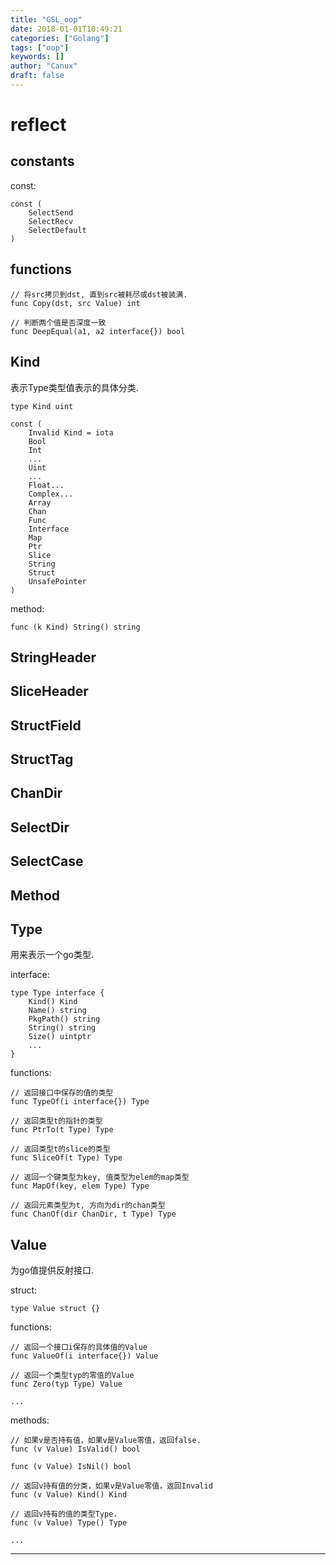 ```yaml
---
title: "GSL_oop"
date: 2018-01-01T10:49:21
categories: ["Golang"]
tags: ["oop"]
keywords: []
author: "Canux"
draft: false
---
```


# reflect

## constants

const:

    const (
        SelectSend
        SelectRecv
        SelectDefault
    )

## functions

    // 将src拷贝到dst, 直到src被耗尽或dst被装满.
    func Copy(dst, src Value) int

    // 判断两个值是否深度一致
    func DeepEqual(a1, a2 interface{}) bool

## Kind

表示Type类型值表示的具体分类.

    type Kind uint

    const (
        Invalid Kind = iota
        Bool
        Int
        ...
        Uint
        ...
        Float...
        Complex...
        Array
        Chan
        Func
        Interface
        Map
        Ptr
        Slice
        String
        Struct
        UnsafePointer
    )

method:

    func (k Kind) String() string

## StringHeader

## SliceHeader

## StructField

## StructTag

## ChanDir

## SelectDir

## SelectCase

## Method

## Type

用来表示一个go类型.

interface:

    type Type interface {
        Kind() Kind
        Name() string
        PkgPath() string
        String() string
        Size() uintptr
        ...
    }

functions:

    // 返回接口中保存的值的类型
    func TypeOf(i interface{}) Type

    // 返回类型t的指针的类型
    func PtrTo(t Type) Type

    // 返回类型t的slice的类型
    func SliceOf(t Type) Type

    // 返回一个键类型为key, 值类型为elem的map类型
    func MapOf(key, elem Type) Type

    // 返回元素类型为t, 方向为dir的chan类型
    func ChanOf(dir ChanDir, t Type) Type

## Value

为go值提供反射接口.

struct:

    type Value struct {}

functions:

    // 返回一个接口i保存的具体值的Value
    func ValueOf(i interface{}) Value

    // 返回一个类型typ的零值的Value
    func Zero(typ Type) Value

    ...

methods:

    // 如果v是否持有值，如果v是Value零值，返回false.
    func (v Value) IsValid() bool

    func (v Value) IsNil() bool

    // 返回v持有值的分类，如果v是Value零值，返回Invalid
    func (v Value) Kind() Kind

    // 返回v持有的值的类型Type.
    func (v Value) Type() Type

    ...

***

